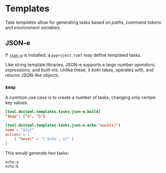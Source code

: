 # Templates

Task _templates_ allow for generating tasks based on _paths_, _command tokens_ and _environment variables_.

## JSON-e

If [`json-e`](https://pypi.org/project/json-e/) is installed, a `pyproject.toml` may define templated tasks.

Like string template libraries, JSON-e supports a large number _operators_, _expressions_, and _built-ins_. Unlike these, it both takes, operates with, and
returns JSON-like objects.

### `$map`

A common use case is to create a number of tasks, changing only certain key values.

```toml
[tool.doitoml.templates.tasks.json-e.build]
"$map": ["a", "b"]

[tool.doitoml.templates.tasks.json-e.echo."each(x)"]
name = "${x}"
actions = [
    { "$eval" = "['echo', x]" }
]
```

This would generate two tasks:

```
echo:a
echo:b
```
